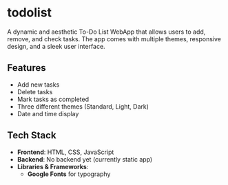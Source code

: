 # todolist

A dynamic and aesthetic To-Do List WebApp that allows users to add, remove, and check tasks. The app comes with multiple themes, responsive design, and a sleek user interface.

## Features
- Add new tasks
- Delete tasks
- Mark tasks as completed
- Three different themes (Standard, Light, Dark)
- Date and time display

## Tech Stack
- **Frontend**: HTML, CSS, JavaScript
- **Backend**: No backend yet (currently static app)
- **Libraries & Frameworks**:
  - **Google Fonts** for typography


